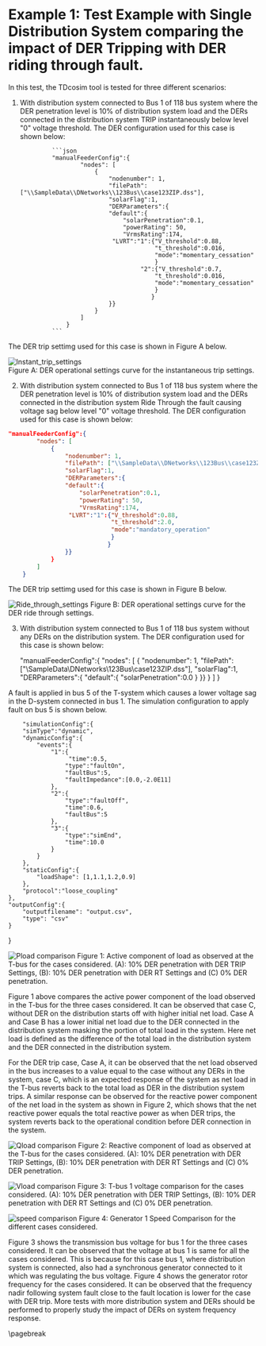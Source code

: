 
# Example 1: Test Example with Single Distribution System comparing the impact of DER Tripping with DER riding through fault.

In this test, the TDcosim tool is tested for three different scenarios:
1. With distribution system connected to Bus 1 of 118 bus system where the DER penetration level is 10% of distribution system load and the DERs connected in the distribution system TRIP instantaneously below level "0" voltage threshold. The DER configuration used for this case is shown below:

                ```json
                "manualFeederConfig":{
                        "nodes": [
                            {
                                "nodenumber": 1,
                                "filePath": ["\\SampleData\\DNetworks\\123Bus\\case123ZIP.dss"],
                                "solarFlag":1,                
                                "DERParameters":{
                                "default":{
                                    "solarPenetration":0.1, 
                                    "powerRating": 50,
                                    "VrmsRating":174,
                                 "LVRT":"1":{"V_threshold":0.88,
                                             "t_threshold":0.016,
                                             "mode":"momentary_cessation"
                                             }
                                         "2":{"V_threshold":0.7,
                                             "t_threshold":0.016,
                                             "mode":"momentary_cessation"
                                             }
                                            }
                                }}
                            }
                        ]
                    }
                ```
            

The DER trip settimg used for this case is shown in Figure A below.

![Instant_trip_settings](use_case_results/study_1/Inst_trip_settings.png)  
Figure A: DER operational settings curve for the instantaneous trip settings.


2. With distribution system connected to Bus 1 of 118 bus system where the DER penetration level is 10% of distribution system load and the DERs connected in the distribution system Ride Through the fault causing voltage sag below level "0" voltage threshold. The DER configuration used for this case is shown below:


```json
"manualFeederConfig":{
        "nodes": [
            {
                "nodenumber": 1,
                "filePath": ["\\SampleData\\DNetworks\\123Bus\\case123ZIP.dss"],
                "solarFlag":1,                
                "DERParameters":{
                "default":{
                    "solarPenetration":0.1, 
                    "powerRating": 50,
                    "VrmsRating":174,
                 "LVRT":"1":{"V_threshold":0.88,
                             "t_threshold":2.0,
                             "mode":"mandatory_operation"
                             }
                            }
                }}
            }
        ]
    }
```

 The DER trip settimg used for this case is shown in Figure B below.

 ![Ride_through_settings](use_case_results/study_1/Ride_through_settings.png)
 Figure B: DER operational settings curve for the DER ride through settings.
                        
3. With distribution system connected to Bus 1 of 118 bus system without any DERs on the distribution system. The DER configuration used for this case is shown below:


    "manualFeederConfig":{
            "nodes": [
                {
                    "nodenumber": 1,
                    "filePath": ["\\SampleData\\DNetworks\\123Bus\\case123ZIP.dss"],
                    "solarFlag":1,                
                    "DERParameters":{
                    "default":{
                        "solarPenetration":0.0
                              }
                    }}
                }
            ]
        }



A fault is applied in bus 5 of the T-system which causes a lower voltage sag in the D-system connected in bus 1. The simulation configuration to apply fault on bus 5 is shown below.


        "simulationConfig":{
        "simType":"dynamic",
        "dynamicConfig":{
            "events":{
                "1":{
                     "time":0.5,
                    "type":"faultOn",
                    "faultBus":5,
                    "faultImpedance":[0.0,-2.0E11]
                },
                "2":{
                    "type":"faultOff",
                    "time":0.6,
                    "faultBus":5
                },
                "3":{
                    "type":"simEnd",
                    "time":10.0
                }
            }
        },
        "staticConfig":{
            "loadShape": [1,1.1,1.2,0.9]
        },
        "protocol":"loose_coupling"
    },
    "outputConfig":{
        "outputfilename": "output.csv",
        "type": "csv"
    }
}

![Pload comparison](use_case_results/study_1/Pload_comparison_study_1.png)
Figure 1: Active component of load as observed at the T-bus for the cases considered. (A): 10% DER penetration with DER TRIP Settings, (B): 10% DER penetration with DER RT Settings and (C) 0% DER penetration.

Figure 1 above compares the active power component of the load observed in the T-bus for the three cases considered. It can be observed that case C, without DER on the distribution starts off with higher initial net load. Case A and Case B has a lower initial net load due to the DER connected in the distribution system masking the portion of total load in the system. Here net load is defined as the difference of the total load in the distribution system and the DER connected in the distribution system. 

For the DER trip case, Case A, it can be observed that the net load observed in the bus increases to a value equal to the case without any DERs in the system, case C, which is an expected response of the system as net load in the T-bus reverts back to the total load as DER in the distribution system trips. A similar response can be observed for the reactive power component of the net load in the system as shown in Figure 2, which shows that the net reactive power equals the total reactive power as when DER trips, the system reverts back to the operational condition before DER connection in the system.

![Qload comparison](use_case_results/study_1/Qload_comparison_study_1.png)
Figure 2: Reactive component of load as observed at the T-bus for the cases considered. (A): 10% DER penetration with DER TRIP Settings, (B): 10% DER penetration with DER RT Settings and (C) 0% DER penetration.

![Vload comparison](use_case_results/study_1/Vload_comparison_study_1.png)
Figure 3:  T-bus 1 voltage comparison for the cases considered. (A): 10% DER penetration with DER TRIP Settings, (B): 10% DER penetration with DER RT Settings and (C) 0% DER penetration.

![speed comparison](use_case_results/study_1/Generator1_speed_study_1.png)
Figure 4:  Generator 1 Speed Comparison for the different cases considered.

Figure 3 shows the transmission bus voltage for bus 1 for the three cases considered. It can be observed that the voltage at bus 1 is same for all the cases considered. This is because for this case bus 1, where distribution system is connected, also had a synchronous generator connected to it which was regulating the bus voltage. Figure 4 shows the generator rotor frequency for the cases considered. It can be observed that the frequency nadir following system fault close to the fault location is lower for the case with DER trip. More tests with more distribution system and DERs should be performed to properly study the impact of DERs on system frequency response.

\pagebreak
